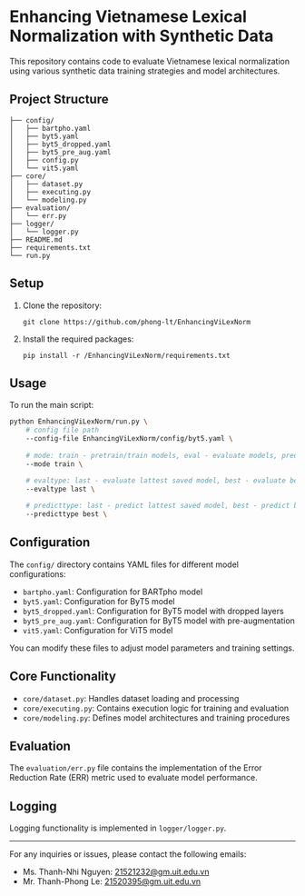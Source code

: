 # Enhancing Vietnamese Lexical Normalization with Synthetic Data

This repository contains code to evaluate Vietnamese lexical normalization using various synthetic data training strategies and model architectures.

## Project Structure
```
├── config/
│   ├── bartpho.yaml
│   ├── byt5.yaml
│   ├── byt5_dropped.yaml
│   ├── byt5_pre_aug.yaml
│   ├── config.py
│   └── vit5.yaml
├── core/
│   ├── dataset.py
│   ├── executing.py
│   └── modeling.py
├── evaluation/
│   └── err.py
├── logger/
│   └── logger.py
├── README.md
├── requirements.txt
└── run.py
```

## Setup

1. Clone the repository:
    ```
    git clone https://github.com/phong-lt/EnhancingViLexNorm
    ```
2. Install the required packages:
    ```
    pip install -r /EnhancingViLexNorm/requirements.txt
    ```

## Usage

To run the main script:
```bash
python EnhancingViLexNorm/run.py \
	# config file path
	--config-file EnhancingViLexNorm/config/byt5.yaml \
 
	# mode: train - pretrain/train models, eval - evaluate models, predict - predict trained models
	--mode train \

	# evaltype: last - evaluate lattest saved model, best - evaluate best-err saved model 
	--evaltype last \
	
	# predicttype: last - predict lattest saved model, best - predict best-err saved model 
	--predicttype best \
```

## Configuration

The `config/` directory contains YAML files for different model configurations:
- `bartpho.yaml`: Configuration for BARTpho model
- `byt5.yaml`: Configuration for ByT5 model
- `byt5_dropped.yaml`: Configuration for ByT5 model with dropped layers
- `byt5_pre_aug.yaml`: Configuration for ByT5 model with pre-augmentation
- `vit5.yaml`: Configuration for ViT5 model

You can modify these files to adjust model parameters and training settings.

## Core Functionality

- `core/dataset.py`: Handles dataset loading and processing
- `core/executing.py`: Contains execution logic for training and evaluation
- `core/modeling.py`: Defines model architectures and training procedures

## Evaluation

The `evaluation/err.py` file contains the implementation of the Error Reduction Rate (ERR) metric used to evaluate model performance.

## Logging

Logging functionality is implemented in `logger/logger.py`.

---

For any inquiries or issues, please contact the following emails:

- Ms. Thanh-Nhi Nguyen: 21521232@gm.uit.edu.vn
- Mr. Thanh-Phong Le: 21520395@gm.uit.edu.vn

